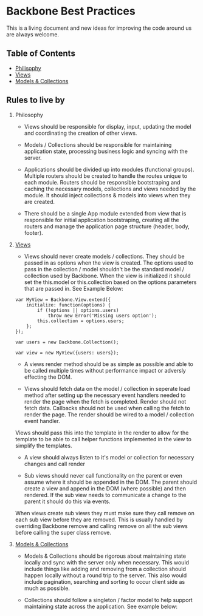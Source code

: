 # Backbone Best Practices

This is a living document and new ideas for improving the code around us are always welcome.

## Table of Contents
 * [Philisophy](#philosophy)
 * [Views](#views)
 * [Models & Collections](#models)

 ## Rules to live by

1. <a name="philosophy">Philosophy</a>

	- Views should be responsible for display, input, updating the model and coordinating the creation of other views.

	- Models / Collections should be responsible for maintaining application state, processing business logic and syncing with the server.

	- Applications should be divided up into modules (functional groups).  Multiple routers should be created to handle the routes unique to each module.  Routers should be responsible bootstraping and caching the necessary models, collections and views needed by the module.  It should inject collections & models into views when they are created.

	- There should be a single App module extended from view that is responsible for initial application bootstraping, creating all the routers and manage the application page structure (header, body, footer).

2. <a href="views">Views</a>

	- Views should never create models / collections.  They should be passed in as options when the view is created.  The options used to pass in the collection / model shouldn't be the standard model / collection used by Backbone.  When the view is initialized it should set the this.model or this.collection based on the options parameters that are passed in.  See Example Below:

	```code
	var MyView = Backbone.View.extend({
	    initialize: function(options) {
	        if (!options || options.users)
	            throw new Error('Missing users option');
	        this.collection = options.users;
		};
	});

	var users = new Backbone.Collection();

	var view = new MyView({users: users});
	```

	- A views render method should be as simple as possible and able to be called multiple times without performance impact or adversly effecting the DOM.

	- Views should fetch data on the model / collection in seperate load method after setting up the necessary event handlers needed to render the page when the fetch is completed.  Render should not fetch data.  Callbacks should not be used when calling the fetch to render the page.  The render should be wired to a model / collection event handler.

	Views should pass this into the template in the render to allow for the template to be able to call helper functions implemented in the view to simplify the templates.

	- A view should always listen to it's model or collection for necessary changes and call render

	- Sub views should never call functionality on the parent or even assume where it should be appended in the DOM.  The parent should create a view and append in the DOM (where possible) and then rendered.  If the sub view needs to communicate a change to the parent it should do this via events.

	When views create sub views they must make sure they call remove on each sub view before they are removed.  This is usually handled by overriding Backbone remove and calling remove on all the sub views before calling the super class remove.

3. <a href="models">Models & Collections</a>

	- Models & Collections should be rigorous about maintaining state locally and sync with the server only when necessary.  This would include things like adding and removing from a collection should happen locally without a round trip to the server.  This also would include pagination, searching and sorting to occur client side as much as possible.

	- Collections should follow a singleton / factor model to help support maintaining state across the application.  See example below:
